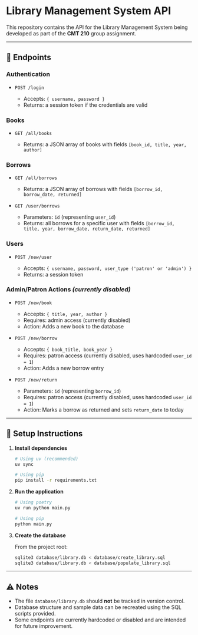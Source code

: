 # Library Management System API

This repository contains the API for the Library Management System being developed as part of the **CMT 210** group assignment.

---

## 🔗 Endpoints

### Authentication

* `POST /login`

  * Accepts: `{ username, password }`
  * Returns: a session token if the credentials are valid

### Books

* `GET /all/books`

  * Returns: a JSON array of books with fields `[book_id, title, year, author]`

### Borrows

* `GET /all/borrows`

  * Returns: a JSON array of borrows with fields `[borrow_id, borrow_date, returned]`

* `GET /user/borrows`

  * Parameters: `id` (representing `user_id`)
  * Returns: all borrows for a specific user with fields `[borrow_id, title, year, borrow_date, return_date, returned]`

### Users

* `POST /new/user`

  * Accepts: `{ username, password, user_type ('patron' or 'admin') }`
  * Returns: a session token

### Admin/Patron Actions *(currently disabled)*

* `POST /new/book`

  * Accepts: `{ title, year, author }`
  * Requires: admin access (currently disabled)
  * Action: Adds a new book to the database

* `POST /new/borrow`

  * Accepts: `{ book_title, book_year }`
  * Requires: patron access (currently disabled, uses hardcoded `user_id = 1`)
  * Action: Adds a new borrow entry

* `POST /new/return`

  * Parameters: `id` (representing `borrow_id`)
  * Requires: patron access (currently disabled, uses hardcoded `user_id = 1`)
  * Action: Marks a borrow as returned and sets `return_date` to today

---

## 📁 Setup Instructions

1. **Install dependencies**

    ```bash
    # Using uv (recommended)
    uv sync 

    # Using pip
    pip install -r requirements.txt
    ```

2. **Run the application**

    ```bash
    # Using poetry
    uv run python main.py

    # Using pip
    python main.py
    ```

3. **Create the database**

   From the project root:

   ```bash
   sqlite3 database/library.db < database/create_library.sql
   sqlite3 database/library.db < database/populate_library.sql
   ```

---

## ⚠️ Notes

* The file `database/library.db` should **not** be tracked in version control.
* Database structure and sample data can be recreated using the SQL scripts provided.
* Some endpoints are currently hardcoded or disabled and are intended for future improvement.
